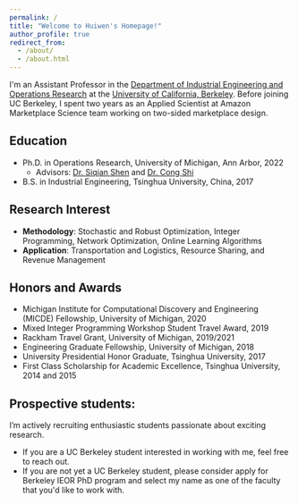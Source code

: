 ```yaml
---
permalink: /
title: "Welcome to Huiwen's Homepage!"
author_profile: true
redirect_from: 
  - /about/
  - /about.html
---
```


I'm an Assistant Professor in the [Department of Industrial Engineering and Operations Research](https://ieor.berkeley.edu/) at the [University of California, Berkeley](https://www.berkeley.edu/). Before joining UC Berkeley, I spent two years as an Applied Scientist at Amazon Marketplace Science team working on two-sided marketplace design.

## Education
- Ph.D. in Operations Research, University of Michigan, Ann Arbor, 2022
  * Advisors: [Dr. Siqian Shen](https://websites.umich.edu/~siqian/index.html) and [Dr. Cong Shi](https://congshi-research.github.io/)
- B.S. in Industrial Engineering, Tsinghua University, China, 2017

## Research Interest
- **Methodology**: Stochastic and Robust Optimization, Integer Programming, Network Optimization, Online Learning Algorithms 
- **Application**: Transportation and Logistics, Resource Sharing, and Revenue Management 

## Honors and Awards
- Michigan Institute for Computational Discovery and Engineering (MICDE) Fellowship, University of Michigan, 2020 
- Mixed Integer Programming Workshop Student Travel Award, 2019
- Rackham Travel Grant, University of Michigan, 2019/2021
- Engineering Graduate Fellowship, University of Michigan, 2018
- University Presidential Honor Graduate, Tsinghua University, 2017 
- First Class Scholarship for Academic Excellence, Tsinghua University, 2014 and 2015


## Prospective students:
I’m actively recruiting enthusiastic students passionate about exciting research. 
 - If you are a UC Berkeley student interested in working with me, feel free to reach out.
 - If you are not yet a UC Berkeley student, please consider apply for Berkeley IEOR PhD program and select my name as one of the faculty that you'd like to work with.
